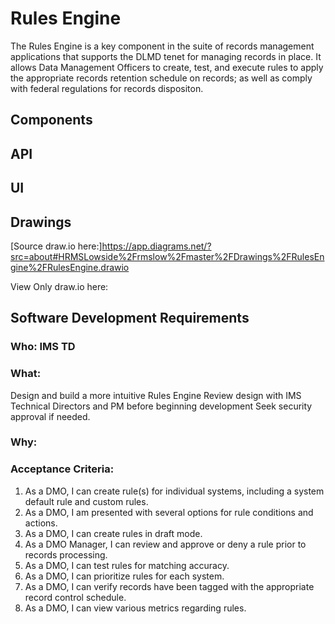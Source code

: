 # Rules Engine

The Rules Engine is a key component in the suite of records management applications that supports the DLMD tenet for managing records in place.  It allows Data Management Officers to create, test, and execute rules to apply the appropriate records retention schedule on records; as well as comply with federal regulations for records dispositon.

## **Components**

  

## **API**



## **UI**




## Drawings

[Source draw.io here:]https://app.diagrams.net/?src=about#HRMSLowside%2Frmslow%2Fmaster%2FDrawings%2FRulesEngine%2FRulesEngine.drawio

View Only draw.io here:



## **Software Development Requirements**



### Who: IMS TD



### What:
Design and build a more intuitive Rules Engine
Review design with IMS Technical Directors and PM before beginning development
Seek security approval if needed.



### Why: 



### Acceptance Criteria:

1.  As a DMO, I can create rule(s) for individual systems, including a system default rule and custom rules.
2.  As a DMO, I am presented with several options for rule conditions and actions.
3.  As a DMO, I can create rules in draft mode.
4.  As a DMO Manager, I can review and approve or deny a rule prior to records processing.
5.  As a DMO, I can test rules for matching accuracy.
6.  As a DMO, I can prioritize rules for each system.
7.  As a DMO, I can verify records have been tagged with the appropriate record control schedule.
8.  As a DMO, I can view various metrics regarding rules.
